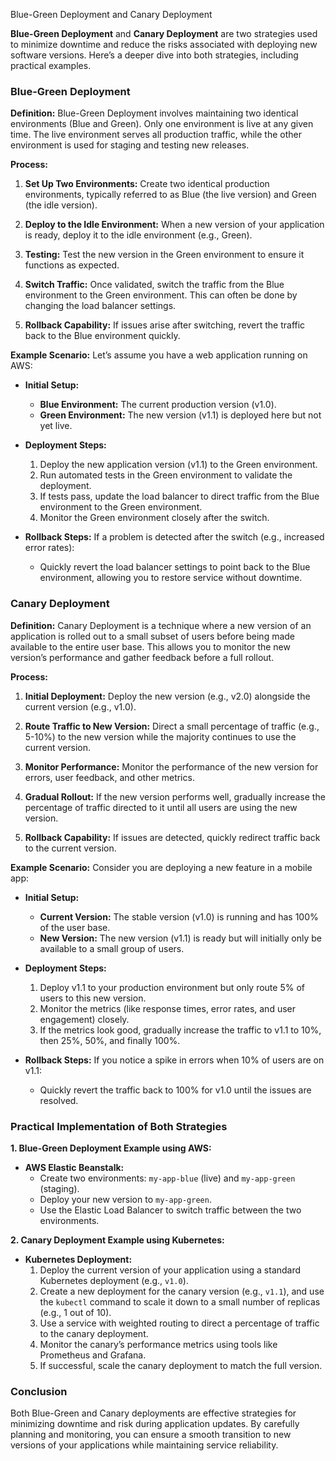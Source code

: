 Blue-Green Deployment and Canary Deployment

**Blue-Green Deployment** and **Canary Deployment** are two strategies used to minimize downtime and reduce the risks associated with deploying new software versions. Here’s a deeper dive into both strategies, including practical examples.

### Blue-Green Deployment

**Definition:**
Blue-Green Deployment involves maintaining two identical environments (Blue and Green). Only one environment is live at any given time. The live environment serves all production traffic, while the other environment is used for staging and testing new releases.

**Process:**
1. **Set Up Two Environments:** Create two identical production environments, typically referred to as Blue (the live version) and Green (the idle version).
   
2. **Deploy to the Idle Environment:** When a new version of your application is ready, deploy it to the idle environment (e.g., Green).

3. **Testing:** Test the new version in the Green environment to ensure it functions as expected.

4. **Switch Traffic:** Once validated, switch the traffic from the Blue environment to the Green environment. This can often be done by changing the load balancer settings.

5. **Rollback Capability:** If issues arise after switching, revert the traffic back to the Blue environment quickly.

**Example Scenario:**
Let’s assume you have a web application running on AWS:

- **Initial Setup:**
  - **Blue Environment:** The current production version (v1.0).
  - **Green Environment:** The new version (v1.1) is deployed here but not yet live.

- **Deployment Steps:**
  1. Deploy the new application version (v1.1) to the Green environment.
  2. Run automated tests in the Green environment to validate the deployment.
  3. If tests pass, update the load balancer to direct traffic from the Blue environment to the Green environment.
  4. Monitor the Green environment closely after the switch.

- **Rollback Steps:**
  If a problem is detected after the switch (e.g., increased error rates):
  - Quickly revert the load balancer settings to point back to the Blue environment, allowing you to restore service without downtime.

### Canary Deployment

**Definition:**
Canary Deployment is a technique where a new version of an application is rolled out to a small subset of users before being made available to the entire user base. This allows you to monitor the new version’s performance and gather feedback before a full rollout.

**Process:**
1. **Initial Deployment:** Deploy the new version (e.g., v2.0) alongside the current version (e.g., v1.0).

2. **Route Traffic to New Version:** Direct a small percentage of traffic (e.g., 5-10%) to the new version while the majority continues to use the current version.

3. **Monitor Performance:** Monitor the performance of the new version for errors, user feedback, and other metrics.

4. **Gradual Rollout:** If the new version performs well, gradually increase the percentage of traffic directed to it until all users are using the new version.

5. **Rollback Capability:** If issues are detected, quickly redirect traffic back to the current version.

**Example Scenario:**
Consider you are deploying a new feature in a mobile app:

- **Initial Setup:**
  - **Current Version:** The stable version (v1.0) is running and has 100% of the user base.
  - **New Version:** The new version (v1.1) is ready but will initially only be available to a small group of users.

- **Deployment Steps:**
  1. Deploy v1.1 to your production environment but only route 5% of users to this new version.
  2. Monitor the metrics (like response times, error rates, and user engagement) closely.
  3. If the metrics look good, gradually increase the traffic to v1.1 to 10%, then 25%, 50%, and finally 100%.

- **Rollback Steps:**
  If you notice a spike in errors when 10% of users are on v1.1:
  - Quickly revert the traffic back to 100% for v1.0 until the issues are resolved.

### Practical Implementation of Both Strategies

**1. Blue-Green Deployment Example using AWS:**

- **AWS Elastic Beanstalk:**
  - Create two environments: `my-app-blue` (live) and `my-app-green` (staging).
  - Deploy your new version to `my-app-green`.
  - Use the Elastic Load Balancer to switch traffic between the two environments.

**2. Canary Deployment Example using Kubernetes:**

- **Kubernetes Deployment:**
  1. Deploy the current version of your application using a standard Kubernetes deployment (e.g., `v1.0`).
  2. Create a new deployment for the canary version (e.g., `v1.1`), and use the `kubectl` command to scale it down to a small number of replicas (e.g., 1 out of 10).
  3. Use a service with weighted routing to direct a percentage of traffic to the canary deployment.
  4. Monitor the canary’s performance metrics using tools like Prometheus and Grafana.
  5. If successful, scale the canary deployment to match the full version.

### Conclusion
Both Blue-Green and Canary deployments are effective strategies for minimizing downtime and risk during application updates. By carefully planning and monitoring, you can ensure a smooth transition to new versions of your applications while maintaining service reliability.
